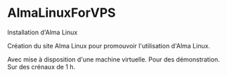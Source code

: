 # AlmaLinuxForVPS
Installation d'Alma Linux 

Création du site Alma Linux pour promouvoir l'utilisation d'Alma Linux. 

Avec mise à disposition d'une machine virtuelle. Pour des démonstration. Sur des crénaux de 1 h. 
